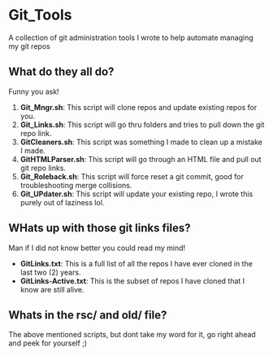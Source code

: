 # Git_Tools
A collection of git administration tools I wrote to help automate managing my git repos

## What do they all do?
Funny you ask!

1. **Git_Mngr.sh**: This script will clone repos and update existing repos for you.
2. **Git_Links.sh**: This script will go thru folders and tries to pull down the git repo link. 
3. **GitCleaners.sh**: This script was something I made to clean up a mistake I made.
4. **GitHTMLParser.sh**: This script will go through an HTML file and pull out git repo links.
5. **Git_Roleback.sh**: This script will force reset a git commit, good for troubleshooting merge collisions.
6. **Git_UPdater.sh**: This script will update your existing repo, I wrote this purely out of laziness lol. 

## WHats up with those git links files?
Man if I did not know better you could read my mind!
- **GitLinks.txt**: This is a full list of all the repos I have ever cloned in the last two (2) years.
- **GitLinks-Active.txt**: This is the subset of repos I have cloned that I know are still alive.

## Whats in the rsc/ and old/ file?
The above mentioned scripts, but dont take my word for it, go right ahead and peek for yourself ;)
